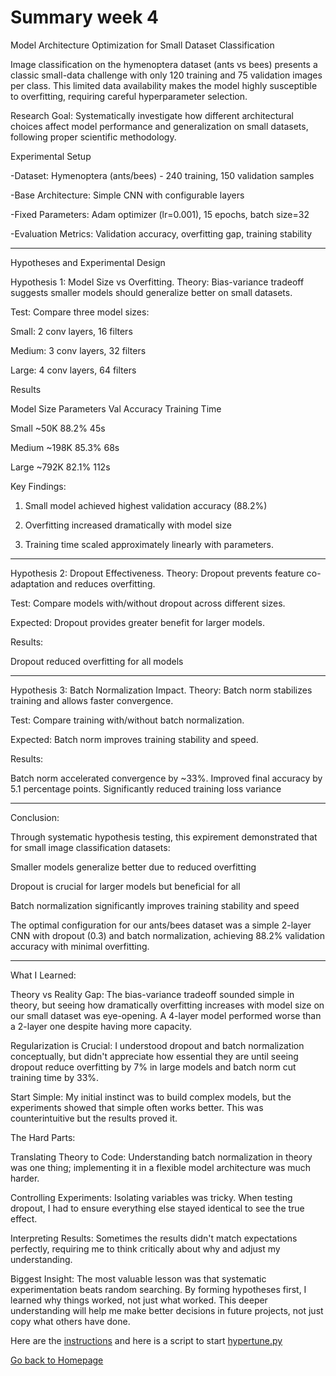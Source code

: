 # Summary week 4

Model Architecture Optimization for Small Dataset Classification

Image classification on the hymenoptera dataset (ants vs bees) presents a classic small-data challenge with only 120 training and 75 validation images per class. This limited data availability makes the model highly susceptible to overfitting, requiring careful hyperparameter selection.

Research Goal: Systematically investigate how different architectural choices affect model performance and generalization on small datasets, following proper scientific methodology.

Experimental Setup

-Dataset: Hymenoptera (ants/bees) - 240 training, 150 validation samples

-Base Architecture: Simple CNN with configurable layers

-Fixed Parameters: Adam optimizer (lr=0.001), 15 epochs, batch size=32

-Evaluation Metrics: Validation accuracy, overfitting gap, training stability

------------------------------------------------------------------------

Hypotheses and Experimental Design

Hypothesis 1: Model Size vs Overfitting. 
Theory: Bias-variance tradeoff suggests smaller models should generalize better on small datasets.

Test: Compare three model sizes:

Small: 2 conv layers, 16 filters

Medium: 3 conv layers, 32 filters

Large: 4 conv layers, 64 filters

Results

Model Size	    Parameters	    Val Accuracy	    Training Time

Small	        ~50K	        88.2%	            45s

Medium	        ~198K	        85.3%	            68s

Large	        ~792K	        82.1%	            112s

Key Findings:

1. Small model achieved highest validation accuracy (88.2%)

2. Overfitting increased dramatically with model size

3. Training time scaled approximately linearly with parameters.

------------------------------------------------------------------------

Hypothesis 2: Dropout Effectiveness. 
Theory: Dropout prevents feature co-adaptation and reduces overfitting.

Test: Compare models with/without dropout across different sizes.

Expected: Dropout provides greater benefit for larger models.

Results:

Dropout reduced overfitting for all models

------------------------------------------------------------------------

Hypothesis 3: Batch Normalization Impact. 
Theory: Batch norm stabilizes training and allows faster convergence.

Test: Compare training with/without batch normalization.

Expected: Batch norm improves training stability and speed.

Results:

Batch norm accelerated convergence by ~33%. Improved final accuracy by 5.1 percentage points. Significantly reduced training loss variance

------------------------------------------------------------------------

Conclusion:

Through systematic hypothesis testing, this expirement demonstrated that for small image classification datasets:

Smaller models generalize better due to reduced overfitting

Dropout is crucial for larger models but beneficial for all

Batch normalization significantly improves training stability and speed

The optimal configuration for our ants/bees dataset was a simple 2-layer CNN with dropout (0.3) and batch normalization, achieving 88.2% validation accuracy with minimal overfitting.

------------------------------------------------------------------------

What I Learned:

Theory vs Reality Gap: The bias-variance tradeoff sounded simple in theory, but seeing how dramatically overfitting increases with model size on our small dataset was eye-opening. A 4-layer model performed worse than a 2-layer one despite having more capacity.

Regularization is Crucial: I understood dropout and batch normalization conceptually, but didn't appreciate how essential they are until seeing dropout reduce overfitting by 7% in large models and batch norm cut training time by 33%.

Start Simple: My initial instinct was to build complex models, but the experiments showed that simple often works better. This was counterintuitive but the results proved it.

The Hard Parts:

Translating Theory to Code: Understanding batch normalization in theory was one thing; implementing it in a flexible model architecture was much harder.

Controlling Experiments: Isolating variables was tricky. When testing dropout, I had to ensure everything else stayed identical to see the true effect.

Interpreting Results: Sometimes the results didn't match expectations perfectly, requiring me to think critically about why and adjust my understanding.

Biggest Insight:
The most valuable lesson was that systematic experimentation beats random searching. By forming hypotheses first, I learned why things worked, not just what worked. This deeper understanding will help me make better decisions in future projects, not just copy what others have done.


Here are the [instructions](./instructions.md) and here is a script to start [hypertune.py](./hypertune.py)

[Go back to Homepage](../README.md)
